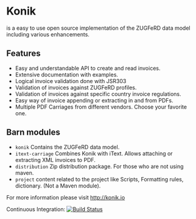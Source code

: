 # Konik 

is a easy to use open source implementation of the ZUGFeRD data model including various enhancements. 

## Features 
 - Easy and understandable API to create and read invoices.
 - Extensive documentation with examples.
 - Logical invoice validation done with JSR303
 - Validation of invoices against ZUGFeRD profiles.
 - Validation of invoices against specific country invoice regulations.
 - Easy way of invoice appending or extracting in and from PDFs.
 - Multiple PDF Carriages from different vendors. Choose your favorite one.

## Barn modules 

 - ```konik``` Contains the ZUGFeRD data model. 
 - ```itext-carriage```	Combines Konik with iText. Allows attaching or extracting XML invoices to PDF.
 - ```distribution``` Zip distribution package. For those who are not using maven.
 - ```project``` content related to the project like Scripts, Formatting rules, dictionary.  (Not a Maven module). 
 

For more information please visit http://konik.io


Continuous Integration: [![Build Status](http://ci.konik.io/job/barn/badge/icon)](http://ci.konik.io/job/barn/)
